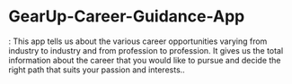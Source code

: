 # GearUp-Career-Guidance-App
: This app tells us about the various career opportunities varying from industry to industry and from profession to profession. It gives us the total information about the career that you would like to pursue and decide the right path that suits your passion and interests..
